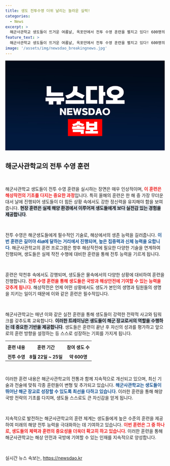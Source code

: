 ```yaml
---
title: 생도 전투수영 더위 날리는 놀라운 실력!
categories:
  - News
excerpt: >
  해군사관학교 생도들이 뜨거운 여름날, 옥포만에서 전투 수영 훈련을 펼치고 있다! 600명의 생도들이 최대 4㎞ 구간을 헤치며 어떤 도전을 감행할지 기대해보세요!
feature_text: >
  해군사관학교 생도들이 뜨거운 여름날, 옥포만에서 전투 수영 훈련을 펼치고 있다! 600명의 생도들이 최대 4㎞ 구간을 헤치며 어떤 도전을 감행할지 기대해보세요!
image: '/assets/img/newsdao_breakingnews.jpg'
---
```


<p><img src="/assets/img/newsdao_breakingnews.jpg" alt="firstkoreanews 속보" /></p>

<h2 data-ke-size="size26">해군사관학교의 전투 수영 훈련</h2>

<p data-ke-size="size16">&nbsp;</p>

<p>해군사관학교 생도들이 전투 수영 훈련을 실시하는 장면은 매우 인상적이며, <b><span style="color: #ee2323;">이 훈련은 해상작전의 기초를 다지는 중요한 과정</span></b>입니다. 특히 올해의 훈련은 한 해 중 가장 무더운 대서 날에 진행되어 생도들이 더 힘든 상황 속에서도 강한 정신력을 유지해야 함을 보여줍니다. <b><span style="background-color: #21538527;">현장 훈련은 실제 해양 환경에서 이루어져 생도들에게 보다 실전감 있는 경험을 제공합니다</span></b>.</p>

<p data-ke-size="size16">&nbsp;</p>

<p>전투 수영은 해군생도들에게 필수적인 기술로, 해상에서의 생존 능력을 길러줍니다. <b><span style="color: #1a5490;">이번 훈련은 길어야 4㎞에 달하는 거리에서 진행되며, 높은 집중력과 신체 능력을 요합니다</span></b>. 해군사관학교의 훈련 프로그램은 향후 해상작전에 필요한 다양한 기술을 연계하여 진행되며, 생도들은 실제 작전 수행에 대비한 훈련을 통해 전투 능력을 기르게 됩니다.</p>

<p data-ke-size="size16">&nbsp;</p>

<p>훈련은 악천후 속에서도 강행되며, 생도들은 물속에서의 다양한 상황에 대비하여 훈련을 진행합니다. <b><span style="color: #ee2323;">전투 수영 훈련을 통해 생도들은 국방과 해상안전에 기여할 수 있는 능력을 갖추게 됩니다</span></b>. 해상작전은 언제 어떤 상황에서도 생도가 본인의 생명과 팀원들의 생명을 지키는 일이기 때문에 이와 같은 훈련은 필수적입니다.</p>

<p data-ke-size="size16">&nbsp;</p>

<p>해군사관학교는 매년 이와 같은 실전 훈련을 통해 생도들이 강력한 전략적 사고와 팀워크를 갖추도록 교육합니다. <b><span style="background-color: #21538527;">이러한 트레이닝은 생도들이 해군 장교로서의 역할을 수행하는 데 중요한 기반을 제공합니다</span></b>. 생도들은 훈련이 끝난 후 자신의 성과를 평가하고 앞으로의 훈련 방향을 설정하는 등 스스로 성장하는 기회를 가지게 됩니다.</p>

<table style="width:100%; border-collapse: collapse;">
<tr>
<th style="text-align: center; height: 30px;"><b>훈련 내용</b></th>
<th style="text-align: center; height: 30px;"><b>훈련 기간</b></th>
<th style="text-align: center; height: 30px;"><b>참여 생도 수</b></th>
</tr>
<tr>
<td style="text-align: center; height: 17px;"><b>전투 수영</b></td>
<td style="text-align: center; height: 17px;"><b>8월 22일 ~ 25일</b></td>
<td style="text-align: center; height: 17px;"><b>약 600명</b></td>
</tr>
</table>

<p data-ke-size="size16">&nbsp;</p>

<p>이러한 훈련 내용은 해군사관학교의 전통과 함께 지속적으로 개선되고 있으며, 최신 기술과 전술에 맞춰 각종 훈련들이 변형 및 추가되고 있습니다. <b><span style="color: #1a5490;">해군사관학교는 생도들이 뛰어난 해군 장교로 성장할 수 있도록 최선을 다하고 있습니다</span></b>. 이러한 훈련을 통해 해양 국방 전략의 기초를 다지며, 생도들 스스로도 큰 자신감을 얻게 됩니다. </p>

<p data-ke-size="size16">&nbsp;</p>

<p>지속적으로 발전하는 해군사관학교의 훈련 체계는 생도들에게 높은 수준의 훈련을 제공하여 미래의 해양 전투 능력을 극대화하는 데 기여하고 있습니다. <b><span style="color: #ee2323;">이번 훈련은 그 중 하나로, 생도들의 체력과 훈련의 중요성을 더욱더 확고히 하고 있습니다</span></b>. 이러한 훈련을 통해 해군사관학교는 해상 안전과 국방에 기여할 수 있는 인재를 지속적으로 양성합니다. </p>

<p data-ke-size="size16">&nbsp;</p>
실시간 뉴스 속보는, <a href="https://newsdao.kr" rel="dofollow">https://newsdao.kr</a>


